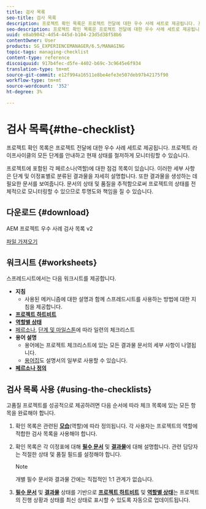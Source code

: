 ```yaml
---
title: 검사 목록
seo-title: 검사 목록
description: 프로젝트 확인 목록은 프로젝트 전달에 대한 우수 사례 세트로 제공됩니다. 프로젝트 라이프사이클의 모든 단계를 안내하고 현재 상태를 철저하게 모니터링할 수 있습니다.
seo-description: 프로젝트 확인 목록은 프로젝트 전달에 대한 우수 사례 세트로 제공됩니다. 프로젝트 라이프사이클의 모든 단계를 안내하고 현재 상태를 철저하게 모니터링할 수 있습니다.
uuid: e8ab9042-4d54-445d-b104-23d5d38f58b6
contentOwner: User
products: SG_EXPERIENCEMANAGER/6.5/MANAGING
topic-tags: managing-checklist
content-type: reference
discoiquuid: 917b4fec-d5fe-4402-b69c-3c9645e6f934
translation-type: tm+mt
source-git-commit: e12f994a16511e8be4efe3e507deb97b42175f90
workflow-type: tm+mt
source-wordcount: '352'
ht-degree: 3%

---
```



# 검사 목록{#the-checklist}

프로젝트 확인 목록은 프로젝트 전달에 대한 우수 사례 세트로 제공됩니다. 프로젝트 라이프사이클의 모든 단계를 안내하고 현재 상태를 철저하게 모니터링할 수 있습니다.

프로젝트에 포함된 각 페르소나(역할)에 대한 점검 목록이 있습니다. 이러한 세부 사항은 단계 및 이정표별로 분류된 결과물을 자세히 설명합니다. 또한 결과물을 생성하는 데 필요한 문서를 보여줍니다. 문서의 상태 및 품질을 추적함으로써 프로젝트의 상태를 전체적으로 모니터링할 수 있으므로 투명도와 책임을 질 수 있습니다.

## 다운로드 {#download}

AEM 프로젝트 우수 사례 검사 목록 v2

[파일 가져오기](assets/aem_project_bp_checklistv2-65.xlsx)

## 워크시트 {#worksheets}

스프레드시트에서는 다음 워크시트를 제공합니다.

* **지침**
   * 사용된 메커니즘에 대한 설명과 함께 스프레드시트를 사용하는 방법에 대한 지침을 제공합니다.
* **[프로젝트 하트비트](/help/managing/best-practices.md#project-heartbeat-dashboard)**
* **[역할별 상태](/help/managing/best-practices.md#status-by-role)**
* [페르소나](/help/managing/best-practices.md#persona), [단계 및 마일스톤](/help/managing/best-practices.md#phases-and-milestones)에 따라 일련의 체크리스트
* **용어 설명**
   * 용어에는 프로젝트 체크리스트에 있는 모든 결과물 문서의 세부 사항이 나열됩니다.
   * [용어집](/help/managing/best-practices-glossary.md)도 설명서의 일부로 사용할 수 있습니다.
* **[페르소나 정의](/help/managing/best-practices.md#persona)**

## 검사 목록 사용 {#using-the-checklists}

고품질 프로젝트를 성공적으로 제공하려면 다음 순서에 따라 체크 목록에 있는 모든 항목을 완료해야 합니다.

1. 확인 목록은 관련된 **[모습](/help/managing/best-practices.md#persona)**(역할)에 따라 정의됩니다. 각 사용자는 프로젝트의 역할에 적합한 검사 목록을 사용해야 합니다.
1. 확인 목록은 각 이정표에 대해 **[필수 문서](/help/managing/best-practices.md#required-documents)** 및 **[결과물](/help/managing/best-practices.md#deliverables)**&#x200B;에 대해 설명합니다. 관련 담당자는 적절한 상태 및 품질 필드를 설정해야 합니다.

   >[!NOTE]
   >
   >개별 필수 문서와 결과물 간에는 직접적인 1:1 관계가 없습니다.

1. **[필수 문서](/help/managing/best-practices.md#required-documents)** 및 **[결과물](/help/managing/best-practices.md#deliverables)** 상태를 기반으로 **[프로젝트 하트비트](/help/managing/best-practices.md#project-heartbeat-dashboard)** 및 **[역할별 상태](/help/managing/best-practices.md#status-by-role)**&#x200B;는 프로젝트의 진행 상황과 상태를 최신 상태로 표시할 수 있도록 자동으로 업데이트됩니다.